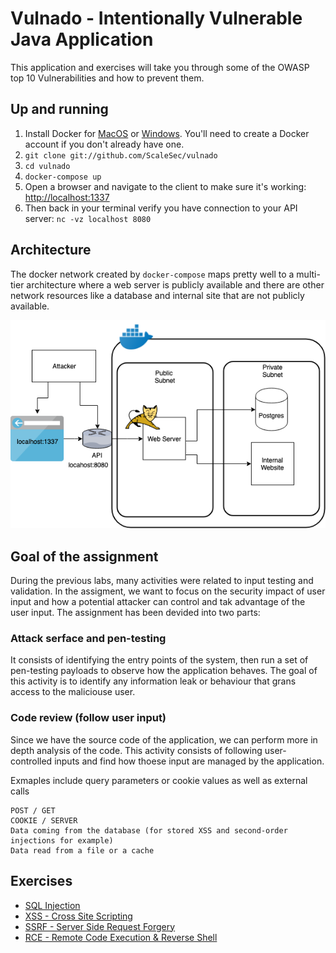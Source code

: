 # Vulnado - Intentionally Vulnerable Java Application

This application and exercises will take you through some of the OWASP top 10 Vulnerabilities and how to prevent them.

## Up and running

1. Install Docker for [MacOS](https://hub.docker.com/editions/community/docker-ce-desktop-mac) or [Windows](https://hub.docker.com/editions/community/docker-ce-desktop-windows). You'll need to create a Docker account if you don't already have one.
2. `git clone git://github.com/ScaleSec/vulnado`
3. `cd vulnado`
4. `docker-compose up`
5. Open a browser and navigate to the client to make sure it's working: [http://localhost:1337](http://localhost:1337)
6. Then back in your terminal verify you have connection to your API server: `nc -vz localhost 8080`

## Architecture

The docker network created by `docker-compose` maps pretty well to a multi-tier architecture where a web server is publicly available and there are other network resources like a database and internal site that are not publicly available.

![](exercises/assets/arch.png)

## Goal of the assignment

During the previous labs, many activities were related to input testing and validation. In the assigment, we want to focus on the security impact of user input and how a potential attacker can control and tak advantage of the user input. The assignment has been devided into two parts:

### Attack serface and pen-testing

It consists of identifying the entry points of the system, then run a set of pen-testing payloads to observe how the application behaves. The goal of this activity is to identify any information leak or behaviour that grans access to the maliciouse user.

### Code review (follow user input)
Since we have the source code of the application, we can perform more in depth analysis of the code. This activity consists of following user-controlled inputs and find how thoese input are managed by the application.

Exmaples include query parameters or cookie values as well as external calls
```
POST / GET 
COOKIE / SERVER
Data coming from the database (for stored XSS and second-order injections for example)
Data read from a file or a cache
```

## Exercises

* [SQL Injection](exercises/01-sql-injection.md)
* [XSS - Cross Site Scripting](exercises/02-xss.md)
* [SSRF - Server Side Request Forgery](exercises/03-ssrf.md)
* [RCE - Remote Code Execution & Reverse Shell](exercises/04-rce-reverse-shell.md)
